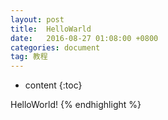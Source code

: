 ```yaml
---
layout: post
title:  HelloWarld
date:   2016-08-27 01:08:00 +0800
categories: document
tag: 教程
---
```


* content
{:toc}


HelloWorld!
{% endhighlight %}